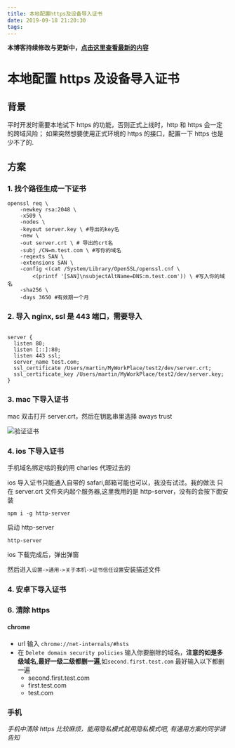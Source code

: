 ```yaml
---
title: 本地配置https及设备导入证书
date: 2019-09-18 21:20:30
tags:
---
```


**本博客持续修改与更新中，[点击这里查看最新的内容](http://aizigao.xyz//)**

# 本地配置 https 及设备导入证书

## 背景

平时开发时需要本地试下 https 的功能，否则正式上线时，http 和 https 会一定的跨域风险；
如果突然想要使用正式环境的 https 的接口，配置一下 https 也是少不了的.

## 方案

### 1. 找个路径生成一下证书

```shell
openssl req \
    -newkey rsa:2048 \
    -x509 \
    -nodes \
    -keyout server.key \ #导出的key名
    -new \
    -out server.crt \ # 导出的crt名
    -subj /CN=m.test.com \ #写你的域名
    -reqexts SAN \
    -extensions SAN \
    -config <(cat /System/Library/OpenSSL/openssl.cnf \
        <(printf '[SAN]\nsubjectAltName=DNS:m.test.com')) \ #写入你的域名
    -sha256 \
    -days 3650 #有效期一个月
```

### 2. 导入 nginx, ssl 是 443 端口，需要导入

```nginx

server {
  listen 80;
  listen [::]:80;
  listen 443 ssl;
  server_name test.com;
  ssl_certificate /Users/martin/MyWorkPlace/test2/dev/server.crt;
  ssl_certificate_key /Users/martin/MyWorkPlace/test2/dev/server.key;
}
```

### 3. mac 下导入证书

mac 双击打开 server.crt，然后在钥匙串里选择 aways trust

![验证证书](https://aizigao-blog-1257747336.cos.ap-shanghai.myqcloud.com/20190918212146.png)

### 4. ios 下导入证书

手机域名绑定啥的我的用 charles 代理过去的

ios 导入证书只能通入自带的 safari,邮箱可能也可以，我没有试过。我的做法
只在 server.crt 文件夹内起个服务器,这里我用的是 http-server，没有的会按下面安装

```shell
npm i -g http-server
```

启动 http-server

```shell
http-server
```

ios 下载完成后，弹出弹窗

然后进入`设置->通用->关于本机->证书信任设置`安装描述文件

### 4. 安卓下导入证书

### 6. 清除 https

#### chrome

- url 输入 `chrome://net-internals/#hsts`
- 在 `Delete domain security policies` 输入你要删除的域名，**注意的如是多级域名,最好一级二级都删一遍**,如`second.first.test.com` 最好输入以下都删一遍
  - second.first.test.com
  - first.test.com
  - test.com

### 手机

_手机中清除 https 比较麻烦，能用隐私模式就用隐私模式吧, 有通用方案的同学请告知_
